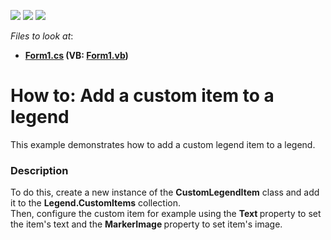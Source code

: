 <!-- default badges list -->
![](https://img.shields.io/endpoint?url=https://codecentral.devexpress.com/api/v1/VersionRange/128572500/22.2.2%2B)
[![](https://img.shields.io/badge/Open_in_DevExpress_Support_Center-FF7200?style=flat-square&logo=DevExpress&logoColor=white)](https://supportcenter.devexpress.com/ticket/details/T374906)
[![](https://img.shields.io/badge/📖_How_to_use_DevExpress_Examples-e9f6fc?style=flat-square)](https://docs.devexpress.com/GeneralInformation/403183)
<!-- default badges end -->
<!-- default file list -->
*Files to look at*:

* **[Form1.cs](./CS/CustomLegendItemSample/Form1.cs) (VB: [Form1.vb](./VB/CustomLegendItemSample/Form1.vb))**
<!-- default file list end -->
# How to: Add a custom item to a legend


This example demonstrates how to add a custom legend item to a legend.


<h3>Description</h3>

To do this, create a new instance of the <strong>CustomLegendItem</strong>&nbsp;class and add it to the <strong>Legend.CustomItems</strong> collection. <br>Then, configure the custom item for example using the <strong>Text&nbsp;</strong>property to set the item's text and the <strong>MarkerImage&nbsp;</strong>property to set item's image.

<br/>


